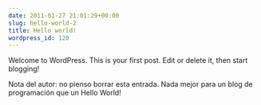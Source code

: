 ```yaml
---
date: 2011-01-27 21:01:29+00:00
slug: hello-world-2
title: Hello world!
wordpress_id: 120
---
```


Welcome to WordPress. This is your first post. Edit or delete it, then start blogging!

Nota del autor: no pienso borrar esta entrada. Nada mejor para un blog de programación que un Hello World!
